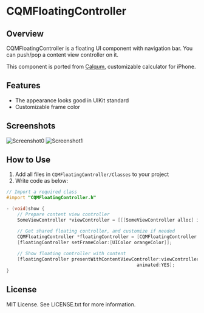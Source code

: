 CQMFloatingController
=====================


Overview
--------
CQMFloatingController is a floating UI component with navigation bar.
You can push/pop a content view controller on it.

This component is ported from [Calqum](http://www.dotapon.sakura.ne.jp/apps/calqum2/index_en.html), customizable calculator for iPhone.


Features
--------
- The appearance looks good in UIKit standard
- Customizable frame color


Screenshots
-----------
![Screenshot0](http://dotapon.sakura.ne.jp/github/CQMFloatingController/screenshots/0.png)
![Screenshot1](http://dotapon.sakura.ne.jp/github/CQMFloatingController/screenshots/1.png)


How to Use
----------
1. Add all files in `CQMFloatingController/Classes` to your project
2. Write code as below:

```Objective-C
// Import a required class
#import "CQMFloatingController.h"

- (void)show {
    // Prepare content view controller
    SomeViewController *viewController = [[[SomeViewController alloc] init] autorelease];

    // Get shared floating controller, and customize if needed
    CQMFloatingController *floatingController = [CQMFloatingController sharedFloatingController];
    [floatingController setFrameColor:[UIColor orangeColor]];
        
    // Show floating controller with content
    [floatingController presentWithContentViewController:viewController
                                                animated:YES];
}
```


License
-------
MIT License.
See LICENSE.txt for more information.

